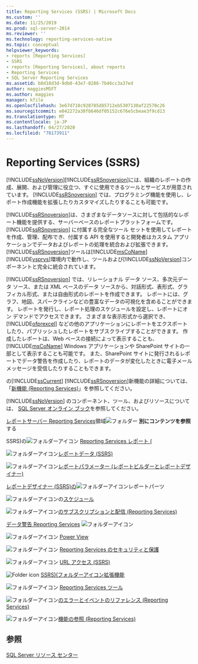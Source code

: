 ```yaml
---
title: Reporting Services (SSRS) | Microsoft Docs
ms.custom: ''
ms.date: 11/25/2019
ms.prod: sql-server-2014
ms.reviewer: ''
ms.technology: reporting-services-native
ms.topic: conceptual
helpviewer_keywords:
- reports [Reporting Services]
- SSRS
- reports [Reporting Services], about reports
- Reporting Services
- SQL Server Reporting Services
ms.assetid: b8d18d3d-9db0-43e7-8286-7b46cc3a37ed
author: maggiesMSFT
ms.author: maggies
manager: kfile
ms.openlocfilehash: 3e67d718c928785d85712eb5307130af22570c26
ms.sourcegitcommit: e042272a38fb646df05152c676e5cbeae3f9cd13
ms.translationtype: MT
ms.contentlocale: ja-JP
ms.lasthandoff: 04/27/2020
ms.locfileid: "78173911"
---
```

# <a name="reporting-services-ssrs"></a>Reporting Services (SSRS)
  [!INCLUDE[ssNoVersion](../includes/ssnoversion-md.md)][!INCLUDE[ssRSnoversion](../includes/ssrsnoversion-md.md)]には、組織のレポートの作成、展開、および管理に役立つ、すぐに使用できるツールとサービスが用意されています。 [!INCLUDE[ssRSnoversion](../includes/ssrsnoversion-md.md)] では、プログラミング機能を使用し、レポート作成機能を拡張したりカスタマイズしたりすることも可能です。

 [!INCLUDE[ssRSnoversion](../includes/ssrsnoversion-md.md)]は、さまざまなデータソースに対して包括的なレポート機能を提供する、サーバーベースのレポートプラットフォームです。 [!INCLUDE[ssRSnoversion](../includes/ssrsnoversion-md.md)] に付属する完全なツール セットを使用してレポートを作成、管理、配布でき、付属する API を使用すると開発者はカスタム アプリケーションでデータおよびレポートの処理を統合および拡張できます。 [!INCLUDE[ssRSnoversion](../includes/ssrsnoversion-md.md)]ツールは[!INCLUDE[msCoName](../includes/msconame-md.md)] [!INCLUDE[vsprvs](../includes/vsprvs-md.md)]環境内で動作し、ツールおよび[!INCLUDE[ssNoVersion](../includes/ssnoversion-md.md)]コンポーネントと完全に統合されています。

 [!INCLUDE[ssRSnoversion](../includes/ssrsnoversion-md.md)] では、リレーショナル データ ソース、多次元データ ソース、または XML ベースのデータ ソースから、対話形式、表形式、グラフィカル形式、または自由形式のレポートを作成できます。 レポートには、グラフ、地図、スパークラインなどの豊富なデータの可視化を含めることができます。 レポートを発行し、レポート処理のスケジュールを設定し、レポートにオン デマンドでアクセスできます。 さまざまな表示形式から選択でき、[!INCLUDE[ofprexcel](../includes/ofprexcel-md.md)] などの他のアプリケーションにレポートをエクスポートしたり、パブリッシュしたレポートをサブスクライブすることができます。 作成したレポートは、Web ベースの接続によって表示することも、[!INCLUDE[msCoName](../includes/msconame-md.md)] Windows アプリケーションや SharePoint サイトの一部として表示することも可能です。 また、SharePoint サイトに発行されるレポートでデータ警告を作成したり、レポートのデータが変化したときに電子メール メッセージを受信したりすることもできます。

 の[!INCLUDE[ssCurrent](../includes/sscurrent-md.md)] [!INCLUDE[ssRSnoversion](../includes/ssrsnoversion-md.md)]新機能の詳細については、「[新機能 &#40;Reporting Services&#41;](../../2014/reporting-services/what-s-new-reporting-services.md)」を参照してください。

 [!INCLUDE[ssNoVersion](../includes/ssnoversion-md.md)] のコンポーネント、ツール、およびリソースについては、 [SQL Server オンライン ブック](../2014-toc/index.yml)を参照してください。

 [レポートサーバー Reporting Services](../../2014/reporting-services/reporting-services-report-server.md)領域![フォルダー](media/hlp-16folder.gif "フォルダー アイコン") **別にコンテンツを参照**する

 SSRS&#41;の![フォルダーアイコン](media/hlp-16folder.gif "フォルダー アイコン") [Reporting Services レポート &#40;](reports/reporting-services-reports-ssrs.md)

 ![フォルダーアイコン](media/hlp-16folder.gif "フォルダー アイコン")[レポートデータ &#40;SSRS&#41;](report-data/report-data-ssrs.md)

 ![フォルダーアイコン](media/hlp-16folder.gif "フォルダー アイコン")[レポートパラメーター &#40;レポートビルダーとレポートデザイナー&#41;](report-design/report-parameters-report-builder-and-report-designer.md)

 [レポートデザイナー &#40;SSRS&#41;の](report-design/report-parts-in-report-designer-ssrs.md)![フォルダーアイコン](media/hlp-16folder.gif "フォルダー アイコン")レポートパーツ

 ![フォルダーアイコン](media/hlp-16folder.gif "フォルダー アイコン")の[スケジュール](subscriptions/schedules.md)

 ![フォルダーアイコン](media/hlp-16folder.gif "フォルダー アイコン")[のサブスクリプションと配信 &#40;Reporting Services&#41;](subscriptions/subscriptions-and-delivery-reporting-services.md)

 [データ警告 Reporting Services](../ssms/agent/alerts.md) ![フォルダーアイコン](media/hlp-16folder.gif "フォルダー アイコン")

 ![フォルダーアイコン](media/hlp-16folder.gif "フォルダー アイコン") [Power View](https://office.microsoft.com/excel-help/power-view-explore-visualize-and-present-your-data-HA102835634.aspx)

 ![フォルダーアイコン](media/hlp-16folder.gif "フォルダー アイコン") [Reporting Services のセキュリティと保護](security/reporting-services-security-and-protection.md)

 ![フォルダーアイコン](media/hlp-16folder.gif "フォルダー アイコン") [URL アクセス &#40;SSRS&#41;](url-access-ssrs.md)

 ![Folder icon](media/hlp-16folder.gif "フォルダー アイコン") [SSRS&#41;&#40;フォルダーアイコン拡張機能](extensions-ssrs.md)

 ![フォルダーアイコン](media/hlp-16folder.gif "フォルダー アイコン") [Reporting Services ツール](tools/reporting-services-tools.md)

 ![フォルダーアイコン](media/hlp-16folder.gif "フォルダー アイコン")[のエラーとイベントのリファレンス &#40;Reporting Services&#41;](troubleshooting/errors-and-events-reference-reporting-services.md)

 ![フォルダーアイコン](media/hlp-16folder.gif "フォルダー アイコン")[機能の参照 &#40;Reporting Services&#41;](feature-reference-reporting-services.md)

## <a name="see-also"></a>参照
 [SQL Server リソース センター](https://go.microsoft.com/fwlink/?linkID=219676)


